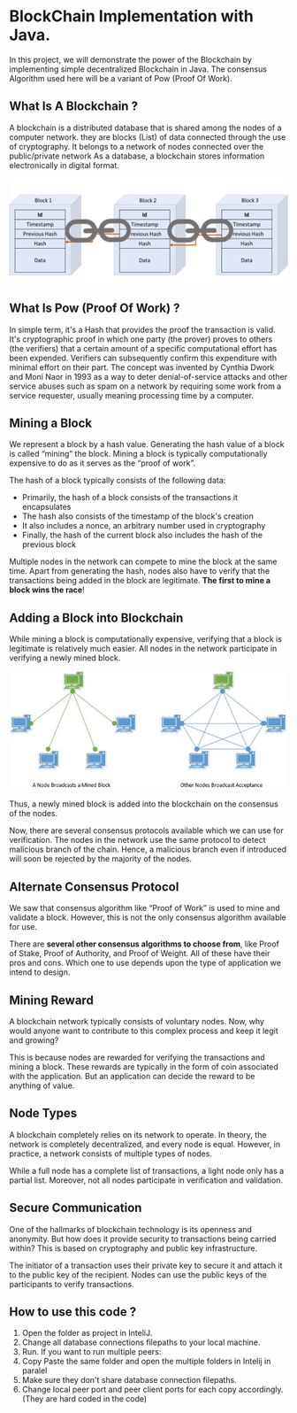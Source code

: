 # BlockChain Implementation with Java.
In this project, we will demonstrate the power of the Blockchain by implementing simple decentralized  Blockchain in Java.
The consensus Algorithm used here will be a variant of Pow (Proof Of Work).


## What Is A Blockchain ?
A blockchain is a distributed database that is shared among the nodes of a computer network.
they are blocks (List<Block>) of data connected through the use of cryptography. 
It belongs to a network of nodes connected over the public/private network
As a database, a blockchain stores information electronically in digital format.

![img_1.png](img_1.png)


## What Is Pow (Proof Of Work) ?
In simple term, it's a Hash that provides the proof the transaction is valid. It's  cryptographic proof in which 
one party (the prover) proves to others (the verifiers) that a certain amount of a specific computational effort 
has been expended. Verifiers can subsequently confirm this expenditure with minimal effort on their part. 
The concept was invented by Cynthia Dwork and Moni Naor in 1993 as a way to deter denial-of-service attacks and 
other service abuses such as spam on a network by requiring some work from a service requester, usually meaning 
processing time by a computer.


## Mining a Block
We represent a block by a hash value. Generating the hash value of a block is called “mining” the block. Mining a block is typically computationally expensive to do as it serves as the “proof of work”.

The hash of a block typically consists of the following data:

* Primarily, the hash of a block consists of the transactions it encapsulates
* The hash also consists of the timestamp of the block's creation
* It also includes a nonce, an arbitrary number used in cryptography
* Finally, the hash of the current block also includes the hash of the previous block

Multiple nodes in the network can compete to mine the block at the same time. 
Apart from generating the hash, nodes also have to verify that the transactions being added in the block are legitimate. 
**The first to mine a block wins the race**!



## Adding a Block into Blockchain

While mining a block is computationally expensive, verifying that a block is legitimate is relatively much easier. 
All nodes in the network participate in verifying a newly mined block.

![img_4.png](img_4.png)

Thus, a newly mined block is added into the blockchain on the consensus of the nodes.

Now, there are several consensus protocols available which we can use for verification. 
The nodes in the network use the same protocol to detect malicious branch of the chain. 
Hence, a malicious branch even if introduced will soon be rejected by the majority of the nodes.


## Alternate Consensus Protocol
We saw that consensus algorithm like “Proof of Work” is used to mine and validate a block. However, 
this is not the only consensus algorithm available for use.

There are **several other consensus algorithms to choose from**, like Proof of Stake, Proof of Authority, and Proof of Weight.
All of these have their pros and cons.
Which one to use depends upon the type of application we intend to design.


## Mining Reward
A blockchain network typically consists of voluntary nodes. Now, why would anyone want to contribute to this complex 
process and keep it legit and growing?

This is because nodes are rewarded for verifying the transactions and mining a block. These rewards are typically 
in the form of coin associated with the application. But an application can decide the reward to be anything of value.


## Node Types
A blockchain completely relies on its network to operate. In theory, the network is completely decentralized, 
and every node is equal. However, in practice, a network consists of multiple types of nodes.

While a full node has a complete list of transactions, a light node only has a partial list. Moreover, 
not all nodes participate in verification and validation.


## Secure Communication
One of the hallmarks of blockchain technology is its openness and anonymity. But how does it provide security 
to transactions being carried within? This is based on cryptography and public key infrastructure.

The initiator of a transaction uses their private key to secure it and attach it to the public key of the recipient. 
Nodes can use the public keys of the participants to verify transactions.


## How to use this code ? 
1. Open the folder as project in InteliJ.
2. Change all database connections filepaths to your local machine.
3. Run.
If you want to run multiple peers: 
1. Copy Paste the same folder and open the multiple folders in Intelij in paralel
2. Make sure they don't share database connection filepaths.
3. Change local peer port and peer client ports for each copy accordingly. (They are hard coded in the code)

